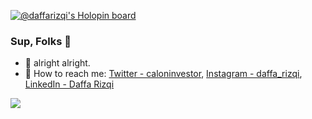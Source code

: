 [![@daffarizqi's Holopin board](https://holopin.io/api/user/board?user=daffarizqi)](https://holopin.io/@daffarizqi)
### Sup, Folks 👋


- 🔭 alright alright.
- 📲  How to reach me: 
  [Twitter - caloninvestor](https://twitter.com/caloninvestor),
  [Instagram - daffa_rizqi](https://www.instagram.com/daffa_rizqi/),
  [LinkedIn - Daffa Rizqi](https://www.linkedin.com/in/daffa-rizqi-548a591ba/)
<img src="https://github-readme-stats.vercel.app/api?username=daffamrizqi&theme=tokyonight">


